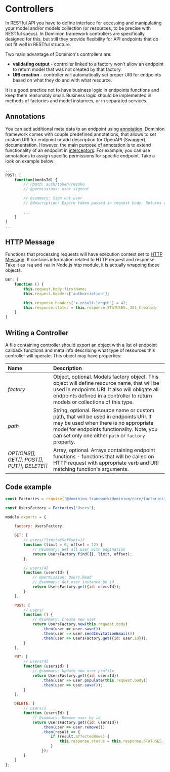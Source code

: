 # Controllers

In RESTful API you have to define interface for accessing and 
manipulating your model and/or models collection (or resources,
to be precise with RESTful specs). In Dominion 
framework controllers are specifically designed for this, but 
still they provide flexibility for API endpoints that do not
fit well in RESTful structure.

Two main advantage of Dominion's controllers are:
* **validating output** - controller linked to a factory won't allow
an endpoint to return model that was not created by that factory.
* **URI creation** - controller will automatically set
proper URI for endpoints based on what they do and with what resource.

It is a good practice not to have business logic in endpoints
functions and keep them reasonably small. Business logic should
be implemented in methods of factories and model instances, or 
in separated services.  

## Annotations
You can add additional meta data to an endpoint using [annotation](annotations/).
Dominion framework comes with couple predefined annotations, that 
allows to set custom URI for endpoint or add description for
OpenAPI (Swagger) documentation. However, the main purpose
of annotation is to extend functionality of an endpoint in 
[interceptors](interceptors/). For example, you can use annotations 
to assign specific permissions for specific endpoint. Take a look
on example below:
```js
...
POST: [
    function(booksId) {
        // @path: auth/token/revoke
        // @permissions: user.signout

        // @summary: Sign out user
        // @description: Expire token passed in request body. Returns empty body on success or error description on failure.

        ... 
    }
]
...
```

## HTTP Message
Functions that processing requests will have execution context 
set to [HTTP Message](/controllers/http-message/). 
It contains information related to HTTP request and response. Take it as `req` and `res`
in Node.js http module, it is actually wrapping those objects.
```js
GET: [
    function () {
        this.request.body.firstName;
        this.request.headers['authorization'];

        this.response.headers['x-result-length'] = 42;
        this.response.status = this.response.STATUSES._201_Created;
    }
]
```     
 

## Writing a Controller

A file containing controller should export an object with a list of 
endpoint callback functions and meta info describing what type of resources 
this controller will operate. 
This object may have properties:

|Name   |Description   |
|:---|:---|
|_factory_  | Object, optional. Models factory object. This object will define resource name, that will be used in endpoints URI. It also will obligate all endpoints defined in a controller to return models or collections of this type.    |
|_path_     | String, optional. Resource name or custom path, that will be used in endpoints URI. It may be used when there is no appropriate model for endpoints functionality. Note, you can set only one either `path` or `factory` property. 
|_OPTIONS[], GET[], POST[], PUT[], DELETE[]_  | Array, optional. Arrays containing endpoint functions - functions that will be called on HTTP request with appropriate verb and URI matching function's arguments. 

## Code example
```js
const Factories = require("@dominion-framework/dominion/core/factories");

const UsersFactory = Factories("Users");

module.exports = {

    factory: UsersFactory,

    GET: [
        // users/?limit=6&offset=12
        function (limit = 6, offset = 12) {
            // @summary: Get all user with pagination
            return UsersFactory.find({}, limit, offset);
        },

        // users/42
        function (usersId) {
            // @permission: Users.Read
            // @summary: Get user instance by id
            return UsersFactory.get({id: usersId});
        }
    ],

    POST: [
        // users/
        function () {
            // @summary: Create new user
            return UsersFactory.new(this.request.body)
                .then(user => user.save())
                .then(user => user.sendInvitationEmail())
                .then(user => UsersFactory.get({id: user.id}));
        }
    ],

    PUT: [
        // users/42
        function (usersId) {
            // @summary: Update new user profile
            return UsersFactory.get({id: usersId})
                .then(user => user.populate(this.request.body))
                .then(user => user.save());
        }
    ],

    DELETE: [
        // users/1
        function (usersId) {
            // @summary: Remove user by id
            return UsersFactory.get({id: usersId})
                .then(user => user.remove())
                .then(result => {
                    if (result.affectedRows) {
                        this.response.status = this.response.STATUSES._204_NoContent;
                    }
                });
        }
    ]
};
```
